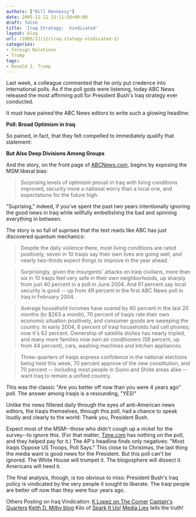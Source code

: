 ```yaml
---
authors: ["Bill Hennessy"]
date: 2005-12-12 13:11:58+00:00
draft: false
title: 'Iraq Strategy:  Vindicated'
layout: blog
url: /2005/12/12/iraq-stategy-vindicated-2/
categories:
- Foreign Relations
- Trump
tags:
- Donald J. Trump
---
```


Last week, a colleague commented that he only put credence into international polls. As if the poll gods were listening, today ABC News released the most affirming poll for President Bush's Iraq strategy ever conducted.




It must have pained the ABC News editors to write such a glowing headline:




**Poll: Broad Optimism in Iraq**




So pained, in fact, that they felt compelled to immediately qualify that statement:




**But Also Deep Divisions Among Groups**




And the story, on the front page of [ABCNews.com](https://abcnews.go.com/International/PollVault/story?id=1389228), begins by exposing the MSM liberal bias:




> 

> 
> Surprising levels of optimism prevail in Iraq with living conditions improved, security more a national worry than a local one, and expectations for the future high.
> 
> 




"Suprising," indeed, if you've spent the past two years intentionally ignoring the good news in Iraq while willfully embellishing the bad and spinning everything in between.




The story is so full of suprises that the text reads like ABC has just discovered quantum mechanics:




> 

> 
> Despite the daily violence there, most living conditions are rated positively, seven in 10 Iraqis say their own lives are going well, and nearly two-thirds expect things to improve in the year ahead. 
> 
> 

> 
> Surprisingly, given the insurgents' attacks on Iraqi civilians, more than six in 10 Iraqis feel very safe in their own neighborhoods, up sharply from just 40 percent in a poll in June 2004. And 61 percent say local security is good -- up from 49 percent in the first ABC News poll in Iraq in February 2004. 
> 
> 

> 
> Average household incomes have soared by 60 percent in the last 20 months (to $263 a month), 70 percent of Iraqis rate their own economic situation positively, and consumer goods are sweeping the country. In early 2004, 6 percent of Iraqi households had cell phones; now it's 62 percent. Ownership of satellite dishes has nearly tripled, and many more families now own air conditioners (58 percent, up from 44 percent), cars, washing machines and kitchen appliances. 
> 
> 

> 
> Three-quarters of Iraqis express confidence in the national elections being held this week, 70 percent approve of the new constitution, and 70 percent -- including most people in Sunni and Shiite areas alike -- want Iraq to remain a unified country. 
> 
> 




This was the classic "Are you better off now than you were 4 years ago" poll. The answer among Iraqis is a resounding, "YES!"




Unlike the news filtered daily through the eyes of anti-American news editors, the Iraqis themselves, through this poll, had a chance to speak loudly and clearly to the world: Thank you, President Bush.




Expect most of the MSM--those who didn't cough up a nickel for the survey--to ignore this. (For that matter, [Time.com](https://www.time.com/time/) has nothing on the poll, and they helped pay for it.)  The AP's headline finds only negatives:  "Most Iraqis Oppose US Troops, Poll Says." This close to Christmas, the last thing the media want is good news for the President. But this poll can't be ignored. The White House will trumpet it. The blogosphere will dissect it. Americans will heed it.




The final analysis, though, is too obvious to miss: President Bush's Iraq policy is vindicated by the very people it sought to liberate. The Iraqi people are better off now than they were four years ago.






Others Posting on Iraq Vindication:
[K Lopez on The Corner](https://corner.nationalreview.com/05_12_11_corner-archive.asp#084419)
[Captain's Quarters](https://www.captainsquartersblog.com/mt/archives/005932.php)
[Keith D. Milby blog](https://blog.keithdmilby.com/2005/12/13/IraqisMorePositiveThanLeftAndMedia.aspx)
Kilo of [Spark It Up!](https://kilosparksitup.blogspot.com/2005/12/news-new-poll-shows-most-iraqis-living.html)
[Media Lies](https://www.antimedia.us/posts/1134444922.shtml) tells the truth!

